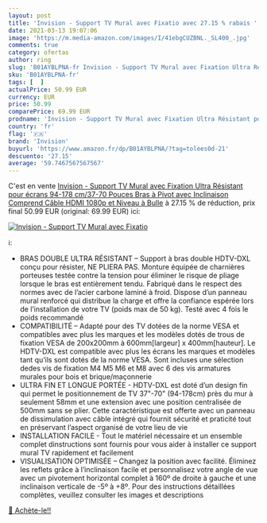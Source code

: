 ```yaml
---
layout: post
title: 'Invision - Support TV Mural avec Fixatio avec 27.15 % rabais '
date: 2021-03-13 19:07:06
image: 'https://m.media-amazon.com/images/I/41ebgCUZBNL._SL400_.jpg'
comments: true
category: ofertas
author: ring
slug: 'B01AYBLPNA-fr Invision - Support TV Mural avec Fixation Ultra Résistant...'
sku: 'B01AYBLPNA-fr'
tags: [  ]
actualPrice: 50.99 EUR
currency: EUR
price: 50.99
comparePrice: 69.99 EUR
prodname: 'Invision - Support TV Mural avec Fixation Ultra Résistant pour écrans 94-178 cm/37-70 Pouces  Bras à Pivot avec Inclinaison  Comprend Câble HDMI 1080p et Niveau à Bulle'
country: 'fr'
flag: '🇫🇷'
brand: 'Invision'
buyurl: 'https://www.amazon.fr/dp/B01AYBLPNA/?tag=tolees0d-21'
descuento: '27.15'
average: '59.7467567567567'
---
```


C'est en vente [Invision - Support TV Mural avec Fixation Ultra Résistant pour écrans 94-178 cm/37-70 Pouces  Bras à Pivot avec Inclinaison  Comprend Câble HDMI 1080p et Niveau à Bulle](https://www.amazon.fr/dp/B01AYBLPNA/?tag=tolees0d-21)  à  27.15 % de réduction, prix final  50.99 EUR (original: 69.99 EUR) ici:

[![Invision - Support TV Mural avec Fixatio](https://m.media-amazon.com/images/I/41ebgCUZBNL._SL400_.jpg)](https://www.amazon.fr/dp/B01AYBLPNA/?tag=tolees0d-21)

ℹ️:

- BRAS DOUBLE ULTRA RÉSISTANT – Support à bras double HDTV-DXL conçu pour résister, NE PLIERA PAS. Monture équipée de charnières porteuses testée contre la tension pour éliminer le risque de pliage lorsque le bras est entièrement tendu. Fabriqué dans le respect des normes avec de l’acier carbone laminé à froid. Dispose d’un panneau mural renforcé qui distribue la charge et offre la confiance espérée lors de l’installation de votre TV (poids max de 50 kg). Testé avec 4 fois le poids recommandé
- COMPATIBILITÉ – Adapté pour des TV dotées de la norme VESA et compatibles avec plus les marques et les modèles dotés de trous de fixation VESA de 200x200mm à 600mm[largeur] x 400mm[hauteur]. Le HDTV-DXL est compatible avec plus les écrans les marques et modèles tant qu’ils sont dotés de la norme VESA. Sont incluses une sélection dedes vis de fixation M4 M5 M6 et M8 avec 6 des vis armatures murales pour bois et brique/maçonnerie
- ULTRA FIN ET LONGUE PORTÉE - HDTV-DXL est doté d’un design fin qui permet le positionnement de TV 37"-70" (94-178cm) près du mur à seulement 58mm et une extension avec une position centralisée de 500mm sans se plier. Cette caractéristique est offerte avec un panneau de dissimulation avec câble intégré qui fournit sécurité et praticité tout en préservant l’aspect organisé de votre lieu de vie
- INSTALLATION FACILE - Tout le matériel nécessaire et un ensemble complet dinstructions sont fournis pour vous aider à installer ce support mural TV rapidement et facilement
- VISUALISATION OPTIMISÉE – Changez la position avec facilité. Éliminez les reflets grâce à l’inclinaison facile et personnalisez votre angle de vue avec un pivotement horizontal complet à 160º de droite à gauche et une inclinaison verticale de -5º à +8º. Pour des instructions détaillées complètes, veuillez consulter les images et descriptions

[🛒 Achète-le!!](https://www.amazon.fr/dp/B01AYBLPNA/?tag=tolees0d-21)
